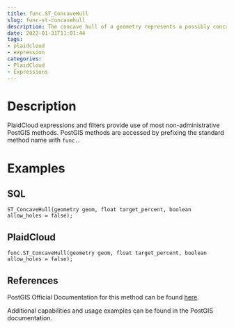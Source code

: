 ```yaml
---
title: func.ST_ConcaveHull
slug: func-st-concavehull
description: The concave hull of a geometry represents a possibly concave geometry that encloses the input geometry
date: 2022-01-31T11:01:44
tags:
- plaidcloud
- expression
categories:
- PlaidCloud
- Expressions
---
```



# Description


PlaidCloud expressions and filters provide use of most non-administrative PostGIS methods. PostGIS methods are accessed by prefixing the standard method name with `func.`.



# Examples


## SQL



```
ST_ConcaveHull(geometry geom, float target_percent, boolean allow_holes = false);
```


## PlaidCloud



```
func.ST_ConcaveHull(geometry geom, float target_percent, boolean allow_holes = false);
```


## References


PostGIS Official Documentation for this method can be found [here](https://postgis.net/docs/manual-3.1/ST_ConcaveHull.html).



Additional capabilities and usage examples can be found in the PostGIS documentation.

